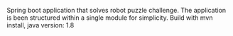 Spring boot application that solves robot puzzle challenge.
The application is been structured within a single module for simplicity.
Build with mvn install,  java version: 1.8
